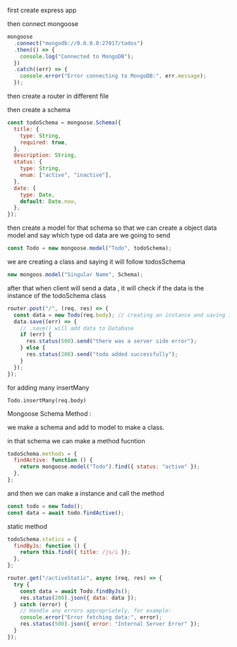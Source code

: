 first create express app

then connect mongoose

```js
mongoose
  .connect("mongodb://0.0.0.0:27017/todos")
  .then(() => {
    console.log("Connected to MongoDB");
  })
  .catch((err) => {
    console.error("Error connecting to MongoDB:", err.message);
  });
```

then create a router in different file

then create a schema

```js
const todoSchema = mongoose.Schema({
  title: {
    type: String,
    required: true,
  },
  description: String,
  status: {
    type: String,
    enum: ["active", "inactive"],
  },
  date: {
    type: Date,
    default: Date.now,
  },
});
```

then create a model for that schema
so that we can create a object data model and say which type od data are we going to send

```js
const Todo = new mongoose.model("Todo", todoSchema);
```

we are creating a class and saying it will follow todosSchema

```js
new mongoos.model("Singular Name", Schema);
```

after that when client will send a data , it will check if the data is the instance of the todoSchema class

```js
router.post("/", (req, res) => {
  const data = new Todo(req.body); // creating an instance and saving it
  data.save((err) => {
    // .save() will add data to Database
    if (err) {
      res.status(500).send("there was a server side error");
    } else {
      res.status(200).send("todo added successfully");
    }
  });
});
```

for adding many insertMany

```
Todo.insertMany(req.body)
```

Mongoose Schema Method :

we make a schema and add to model to make a class.

in that schema we can make a method fucntion

```js
todoSchema.methods = {
  findActive: function () {
    return mongoose.model("Todo").find({ status: "active" });
  },
};
```

and then we can make a instance and call the method

```js
const todo = new Todo();
const data = await todo.findActive();
```

static method

```js
todoSchema.statics = {
  findByJs: function () {
    return this.find({ title: /js/i });
  },
};

router.get("/activeStatic", async (req, res) => {
  try {
    const data = await Todo.findByJs();
    res.status(200).json({ data: data });
  } catch (error) {
    // Handle any errors appropriately, for example:
    console.error("Error fetching data:", error);
    res.status(500).json({ error: "Internal Server Error" });
  }
});
```
